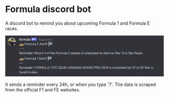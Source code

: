 # Formula discord bot
A discord bot to remind you about upcoming Formula 1 and Formula E races.

![Screenshot](img.png)

It sends a reminder every 24h, or when you type '7'. The data is scraped from the official F1 and FE websites.
